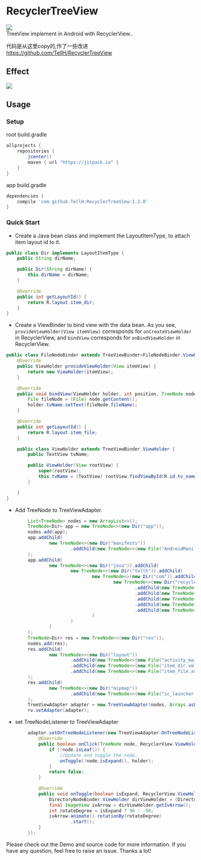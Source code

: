 # RecyclerTreeView
[![](https://jitpack.io/v/TellH/RecyclerTreeView.svg)](https://jitpack.io/#TellH/RecyclerTreeView)</br>
TreeView implement in Android with RecyclerView..

代码是从这里copy的,作了一些改进
https://github.com/TellH/RecyclerTreeView

## Effect
![](https://raw.githubusercontent.com/TellH/RecyclerTreeView/master/raw/effect.gif)

## Usage
### Setup
root build.gradle
```groovy
allprojects {
    repositories {
        jcenter()
        maven { url "https://jitpack.io" }
    }
}
```
app build.gradle
```groovy
dependencies {
    compile 'com.github.TellH:RecyclerTreeView:1.2.0'
}
```



### Quick Start

- Create a Java bean class and  implement the LayoutItemType, to attach item layout id to it.

```java
public class Dir implements LayoutItemType {
    public String dirName;

    public Dir(String dirName) {
        this.dirName = dirName;
    }

    @Override
    public int getLayoutId() {
        return R.layout.item_dir;
    }
}
```



- Create a ViewBinder to bind view with the data bean. As you see, `provideViewHolder(View itemView)` corresponds for `onCreateViewHolder` in RecyclerView, and `bindView` corresponds for `onBindViewHolder` in RecyclerView. 

```java
public class FileNodeBinder extends TreeViewBinder<FileNodeBinder.ViewHolder> {
    @Override
    public ViewHolder provideViewHolder(View itemView) {
        return new ViewHolder(itemView);
    }

    @Override
    public void bindView(ViewHolder holder, int position, TreeNode node) {
        File fileNode = (File) node.getContent();
        holder.tvName.setText(fileNode.fileName);
    }

    @Override
    public int getLayoutId() {
        return R.layout.item_file;
    }

    public class ViewHolder extends TreeViewBinder.ViewHolder {
        public TextView tvName;

        public ViewHolder(View rootView) {
            super(rootView);
            this.tvName = (TextView) rootView.findViewById(R.id.tv_name);
        }

    }
}
```



- Add TreeNode to TreeViewAdapter.

```java
        List<TreeNode> nodes = new ArrayList<>();
        TreeNode<Dir> app = new TreeNode<>(new Dir("app"));
        nodes.add(app);
        app.addChild(
                new TreeNode<>(new Dir("manifests"))
                        .addChild(new TreeNode<>(new File("AndroidManifest.xml")))
        );
        app.addChild(
                new TreeNode<>(new Dir("java")).addChild(
                        new TreeNode<>(new Dir("tellh")).addChild(
                                new TreeNode<>(new Dir("com")).addChild(
                                        new TreeNode<>(new Dir("recyclertreeview"))
                                                .addChild(new TreeNode<>(new File("Dir")))
                                                .addChild(new TreeNode<>(new File("DirectoryNodeBinder")))
                                                .addChild(new TreeNode<>(new File("File")))
                                                .addChild(new TreeNode<>(new File("FileNodeBinder")))
                                                .addChild(new TreeNode<>(new File("TreeViewBinder")))
                                )
                        )
                )
        );
        TreeNode<Dir> res = new TreeNode<>(new Dir("res"));
        nodes.add(res);
        res.addChild(
                new TreeNode<>(new Dir("layout"))
                        .addChild(new TreeNode<>(new File("activity_main.xml")))
                        .addChild(new TreeNode<>(new File("item_dir.xml")))
                        .addChild(new TreeNode<>(new File("item_file.xml")))
        );
        res.addChild(
                new TreeNode<>(new Dir("mipmap"))
                        .addChild(new TreeNode<>(new File("ic_launcher.png")))
        );
        TreeViewAdapter adapter = new TreeViewAdapter(nodes, Arrays.asList(new FileNodeBinder(), new DirectoryNodeBinder()));
        rv.setAdapter(adapter);
```

- set TreeNodeListener to TreeViewAdapter

```java
        adapter.setOnTreeNodeListener(new TreeViewAdapter.OnTreeNodeListener() {
            @Override
            public boolean onClick(TreeNode node, RecyclerView.ViewHolder holder) {
                if (!node.isLeaf()) {
                    //Update and toggle the node.
                    onToggle(!node.isExpand(), holder);
                }
                return false;
            }

            @Override
            public void onToggle(boolean isExpand, RecyclerView.ViewHolder holder) {
                DirectoryNodeBinder.ViewHolder dirViewHolder = (DirectoryNodeBinder.ViewHolder) holder;
                final ImageView ivArrow = dirViewHolder.getIvArrow();
                int rotateDegree = isExpand ? 90 : -90;
                ivArrow.animate().rotationBy(rotateDegree)
                        .start();
            }
        });
```



Please check out the Demo and source code for more information. If you have any question, feel free to raise an issue. Thanks a lot!
